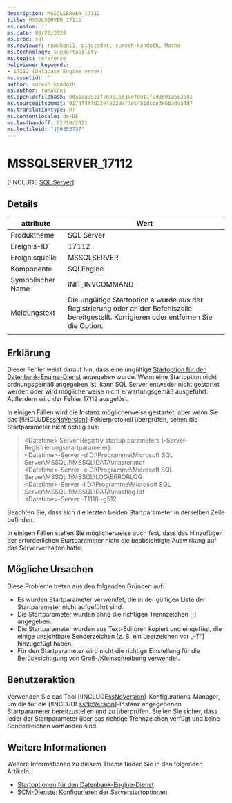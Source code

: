 ```yaml
---
description: MSSQLSERVER_17112
title: MSSQLSERVER_17112
ms.custom: ''
ms.date: 08/20/2020
ms.prod: sql
ms.reviewer: ramakoni1, pijocoder, suresh-kandoth, Masha
ms.technology: supportability
ms.topic: reference
helpviewer_keywords:
- 17112 (Database Engine error)
ms.assetid: ''
author: suresh-kandoth
ms.author: ramakoni
ms.openlocfilehash: bda1aa9521f789616c3aef0911f993091a5c36d2
ms.sourcegitcommit: 917df4ffd22e4a229af7dc481dcce3ebba0aa4d7
ms.translationtype: HT
ms.contentlocale: de-DE
ms.lasthandoff: 02/10/2021
ms.locfileid: "100352737"
---
```

# <a name="mssqlserver_17112"></a>MSSQLSERVER_17112
 [!INCLUDE [SQL Server](../../includes/applies-to-version/sqlserver.md)]

## <a name="details"></a>Details

|attribute|Wert|
|---|---|
|Produktname|SQL Server|
|Ereignis-ID|17112|
|Ereignisquelle|MSSQLSERVER|
|Komponente|SQLEngine|
|Symbolischer Name|INIT_INVCOMMAND|
|Meldungstext|Die ungültige Startoption a wurde aus der Registrierung oder an der Befehlszeile bereitgestellt. Korrigieren oder entfernen Sie die Option.|
||

## <a name="explanation"></a>Erklärung

Dieser Fehler weist darauf hin, dass eine ungültige [Startoption für den Datenbank-Engine-Dienst](../../database-engine/configure-windows/database-engine-service-startup-options.md) angegeben wurde. Wenn eine Startoption nicht ordnungsgemäß angegeben ist, kann SQL Server entweder nicht gestartet werden oder wird möglicherweise nicht erwartungsgemäß ausgeführt. Außerdem wird der Fehler 17112 ausgelöst.

In einigen Fällen wird die Instanz möglicherweise gestartet, aber wenn Sie das [!INCLUDE[ssNoVersion](../../includes/ssnoversion-md.md)]-Fehlerprotokoll überprüfen, sehen die Startparameter nicht richtig aus:

> \<Datetime> Server Registry startup parameters (<Datetime>-Server-Registrierungsstartparameter):  
\<Datetime>-Server -d D:\Programme\Microsoft SQL Server\MSSQL.1\MSSQL\DATA\master.mdf  
\<Datetime>-Server -e D:\Programme\Microsoft SQL Server\MSSQL.1\MSSQL\LOG\ERRORLOG  
\<Datetime>-Server -l D:\Programme\Microsoft SQL Server\MSSQL.1\MSSQL\DATA\mastlog.ldf  
\<Datetime>-Server -T1118 -g512

Beachten Sie, dass sich die letzten beiden Startparameter in derselben Zeile befinden.

In einigen Fällen stellen Sie möglicherweise auch fest, dass das Hinzufügen der erforderlichen Startparameter nicht die beabsichtigte Auswirkung auf das Serververhalten hatte.

## <a name="possible-causes"></a>Mögliche Ursachen

Diese Probleme treten aus den folgenden Gründen auf:

- Es wurden Startparameter verwendet, die in der gültigen Liste der Startparameter nicht aufgeführt sind.
- Die Startparameter wurden ohne die richtigen Trennzeichen [;] angegeben.
- Die Startparameter wurden aus Text-Editoren kopiert und eingefügt, die einige unsichtbare Sonderzeichen [z. B. ein Leerzeichen vor „-T“] hinzugefügt haben.
- Für den Startparameter wird nicht die richtige Einstellung für die Berücksichtigung von Groß-/Kleinschreibung verwendet.

## <a name="user-action"></a>Benutzeraktion

Verwenden Sie das Tool [!INCLUDE[ssNoVersion](../../includes/ssnoversion-md.md)]-Konfigurations-Manager, um die für die [!INCLUDE[ssNoVersion](../../includes/ssnoversion-md.md)]-Instanz angegebenen Startparameter bereitzustellen und zu überprüfen. Stellen Sie sicher, dass jeder der Startparameter über das richtige Trennzeichen verfügt und keine Sonderzeichen vorhanden sind.

## <a name="more-information"></a>Weitere Informationen

Weitere Informationen zu diesem Thema finden Sie in den folgenden Artikeln:

- [Startoptionen für den Datenbank-Engine-Dienst](../../database-engine/configure-windows/database-engine-service-startup-options.md)
- [SCM-Dienste: Konfigurieren der Serverstartoptionen](../../database-engine/configure-windows/scm-services-configure-server-startup-options.md)